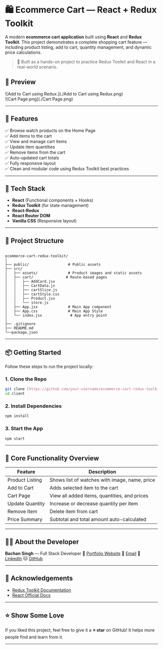 
# 🛍️ Ecommerce Cart — React + Redux Toolkit

A modern **ecommerce cart application** built using **React** and **Redux Toolkit**. This project demonstrates a complete shopping cart feature — including product listing, add to cart, quantity management, and dynamic price calculations.

> 🔧 Built as a hands-on project to practice Redux Toolkit and React in a real-world scenario.


## 📸 Preview

![Add to Cart using Redux.](./Add to Cart using Redux.png)  
![Cart Page.png](./Cart Page.png) 

---

## 🚀 Features

✅ Browse watch products on the Home Page  
✅ Add items to the cart  
✅ View and manage cart items  
✅ Update item quantities  
✅ Remove items from the cart  
✅ Auto-updated cart totals  
✅ Fully responsive layout  
✅ Clean and modular code using Redux Toolkit best practices  

---

## 🧱 Tech Stack

- **React** (Functional components + Hooks)
- **Redux Toolkit** (for state management)
- **React-Redux**
- **React Router DOM**
- **Vanilla CSS** (Responsive layout)

---

## 📂 Project Structure

```

ecommerce-cart-redux-toolkit/
│
├── public/                  # Public assets
├── src/
│   ├── assets/              # Product images and static assets
│   ├── cart/               # Route-based pages
│   │   ├── AddCard.jsx
│   │   ├── CartData.js
│   │   ├── cartSlice.js
│   │   ├── cartStyle.css
│   │   ├── Product.jsx
│   │   └── store.js
│   ├── App.jsx              # Main App component
│   ├── App.css              # Main App Style
│   └── index.jsx             # App entry point
│
├── .gitignore
├── README.md
└──package.json

````

---

## 📦 Getting Started

Follow these steps to run the project locally:

### 1. Clone the Repo

```bash
git clone [https://github.com/your-username/ecommerce-cart-redux-toolkit.git](https://github.com/bachansingh1407/ECommerce-Cart-Redux-Toolkit/)
cd client
````

### 2. Install Dependencies

```bash
npm install
```

### 3. Start the App

```bash
npm start
```

---

## 🧪 Core Functionality Overview

| Feature         | Description                                   |
| --------------- | --------------------------------------------- |
| Product Listing | Shows list of watches with image, name, price |
| Add to Cart     | Adds selected item to the cart                |
| Cart Page       | View all added items, quantities, and prices  |
| Update Quantity | Increase or decrease quantity per item        |
| Remove Item     | Delete item from cart                         |
| Price Summary   | Subtotal and total amount auto-calculated     |

---

## 🧑‍💻 About the Developer

**Bachan Singh** — Full Stack Developer
📄 [Portfolio Website](https://bachansingh.netlify.app)
📧 [Email](mailto:bachansingh@gmail.com)
🔗 [LinkedIn](https://www.linkedin.com/in/bachansingh)
🐱 [GitHub](https://github.com/bachansingh1407)

---

## 🙌 Acknowledgements

* [Redux Toolkit Documentation](https://redux-toolkit.js.org/)
* [React Official Docs](https://reactjs.org/)

---

## ⭐️ Show Some Love

If you liked this project, feel free to give it a **⭐️ star** on GitHub! It helps more people find and learn from it.

---
